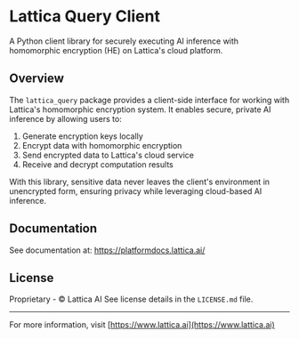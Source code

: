 # Lattica Query Client

A Python client library for securely executing AI inference with homomorphic encryption (HE) on Lattica's cloud platform.

## Overview

The `lattica_query` package provides a client-side interface for working with Lattica's homomorphic encryption system. It enables secure, private AI inference by allowing users to:

1. Generate encryption keys locally
2. Encrypt data with homomorphic encryption
3. Send encrypted data to Lattica's cloud service
4. Receive and decrypt computation results

With this library, sensitive data never leaves the client's environment in unencrypted form, ensuring privacy while leveraging cloud-based AI inference.

## Documentation

See documentation at: https://platformdocs.lattica.ai/

## License

Proprietary - © Lattica AI
See license details in the `LICENSE.md` file.

---

For more information, visit [https://www.lattica.ai](https://www.lattica.ai)
